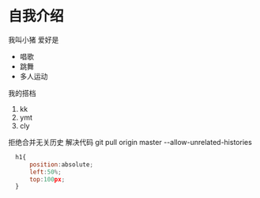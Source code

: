 # 自我介绍

我叫小猪 爱好是
* 唱歌
* 跳舞
* 多人运动

我的搭档
1. kk
2. ymt
3. cly

拒绝合并无关历史 解决代码
    git pull origin master --allow-unrelated-histories

```javascript
  h1{
      position:absolute;
      left:50%;
      top:100px;
  }
```